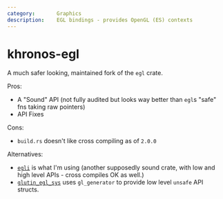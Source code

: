 ```yaml
---
category:       Graphics
description:    EGL bindings - provides OpenGL (ES) contexts
---
```


# khronos-egl

A much safer looking, maintained fork of the `egl` crate.

Pros:
* A "Sound" API (not fully audited but looks way better than `egl`s "safe" fns taking raw pointers)
* API Fixes

Cons:
* `build.rs` doesn't like cross compiling as of `2.0.0`

Alternatives:
* <code>[egli](https://lib.rs/crates/egli)</code> is what I'm using (another supposedly sound crate, with low and high level APIs - cross compiles OK as well.)
* <code>[glutin_egl_sys](https://lib.rs/crates/glutin_egl_sys)</code> uses `gl_generator` to provide low level `unsafe` API structs.
